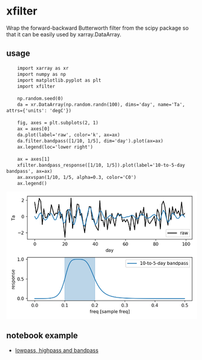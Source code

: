 # xfilter
Wrap the forward-backward Butterworth filter from the scipy package so that it can be easily used by xarray.DataArray. 

## usage 

		import xarray as xr
		import numpy as np
		import matplotlib.pyplot as plt
		import xfilter         

		np.random.seed(0)
		da = xr.DataArray(np.random.randn(100), dims='day', name='Ta', attrs={'units': 'degC'})

		fig, axes = plt.subplots(2, 1)
		ax = axes[0]
		da.plot(label='raw', color='k', ax=ax)
		da.filter.bandpass([1/10, 1/5], dim='day').plot(ax=ax)
		ax.legend(loc='lower right')
		
		ax = axes[1]
		xfilter.bandpass_response([1/10, 1/5]).plot(label='10-to-5-day bandpass', ax=ax)
		ax.axvspan(1/10, 1/5, alpha=0.3, color='C0')
		ax.legend()

![bandpass](./example/bandpass.png)

## notebook example
 * [lowpass, highpass and bandpass](https://nbviewer.jupyter.org/github/wy2136/xfilter/blob/master/example/xfilter_example.ipynb)
